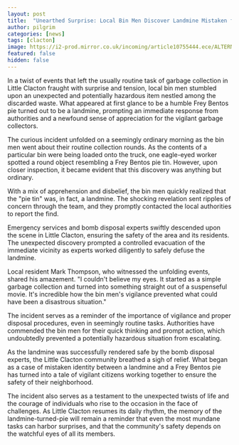 ```yaml
---
layout: post
title:  "Unearthed Surprise: Local Bin Men Discover Landmine Mistaken for Frey Bentos Pie in Little Clacton"
author: pilgrim
categories: [news]
tags: [clacton]
image: https://i2-prod.mirror.co.uk/incoming/article10755444.ece/ALTERNATES/s615b/This-pie-lover-has-taken-his-obsession-with-Fray-Bentos-to-the-next-level-by-decorating-his-garden.jpg
featured: false
hidden: false
---
```


In a twist of events that left the usually routine task of garbage collection in Little Clacton fraught with surprise and tension, local bin men stumbled upon an unexpected and potentially hazardous item nestled among the discarded waste. What appeared at first glance to be a humble Frey Bentos pie turned out to be a landmine, prompting an immediate response from authorities and a newfound sense of appreciation for the vigilant garbage collectors.

The curious incident unfolded on a seemingly ordinary morning as the bin men went about their routine collection rounds. As the contents of a particular bin were being loaded onto the truck, one eagle-eyed worker spotted a round object resembling a Frey Bentos pie tin. However, upon closer inspection, it became evident that this discovery was anything but ordinary.

With a mix of apprehension and disbelief, the bin men quickly realized that the "pie tin" was, in fact, a landmine. The shocking revelation sent ripples of concern through the team, and they promptly contacted the local authorities to report the find.

Emergency services and bomb disposal experts swiftly descended upon the scene in Little Clacton, ensuring the safety of the area and its residents. The unexpected discovery prompted a controlled evacuation of the immediate vicinity as experts worked diligently to safely defuse the landmine.

Local resident Mark Thompson, who witnessed the unfolding events, shared his amazement. "I couldn't believe my eyes. It started as a simple garbage collection and turned into something straight out of a suspenseful movie. It's incredible how the bin men's vigilance prevented what could have been a disastrous situation."

The incident serves as a reminder of the importance of vigilance and proper disposal procedures, even in seemingly routine tasks. Authorities have commended the bin men for their quick thinking and prompt action, which undoubtedly prevented a potentially hazardous situation from escalating.

As the landmine was successfully rendered safe by the bomb disposal experts, the Little Clacton community breathed a sigh of relief. What began as a case of mistaken identity between a landmine and a Frey Bentos pie has turned into a tale of vigilant citizens working together to ensure the safety of their neighborhood.

The incident also serves as a testament to the unexpected twists of life and the courage of individuals who rise to the occasion in the face of challenges. As Little Clacton resumes its daily rhythm, the memory of the landmine-turned-pie will remain a reminder that even the most mundane tasks can harbor surprises, and that the community's safety depends on the watchful eyes of all its members.
